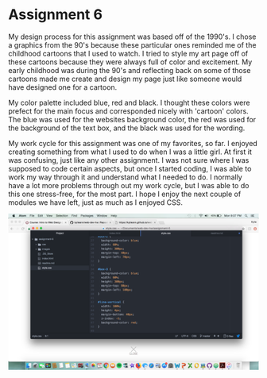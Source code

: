 # Assignment 6

My design process for this assignment was based off of the 1990's. I chose a graphics from the 90's because these particular ones reminded me of the childhood cartoons that I used to watch. I tried to style my art page off of these cartoons because they were always full of color and excitement. My early childhood was during the 90's and reflecting back on some of those cartoons made me create and design my page just like someone would have designed one for a cartoon.

My color palette included blue, red and black. I thought these colors were prefect for the main focus and corresponded nicely with 'cartoon' colors. The blue was used for the websites background color, the red was used for the background of the text box, and the black was used for the wording.

My work cycle for this assignment was one of my favorites, so far. I enjoyed creating something from what I used to do when I was a little girl. At first it was confusing, just like any other assignment. I was not sure where I was supposed to code certain aspects, but once I started coding, I was able to work my way through it and understand what I needed to do. I normally have a lot more problems through out my work cycle, but I was able to do this one stress-free, for the most part. I hope I enjoy the next couple of modules we have left, just as much as I enjoyed CSS.

![](../assignment-6/images/screenshot.png)
